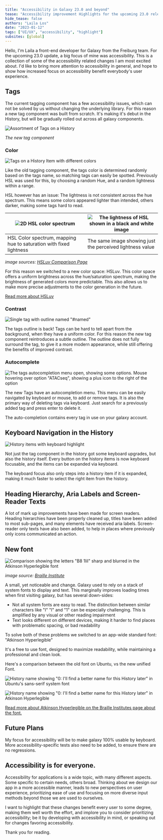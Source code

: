 ```yaml
---
title: "Accessibility in Galaxy 23.0 and beyond"
tease: "Accessibility improvement Highlights for the upcoming 23.0 release, and a few words on accessibility in general"
hide_tease: false
authors: "Laila Los"
date: "2023-01-12"
tags: ["UI/UX", "accessibility", "highlight"]
subsites: [global]
---
```


Hello, I'm Laila a front-end developer for Galaxy from the Freiburg team. For the upcoming 23.0 update, a big focus of mine was accessibility. This is a collection of some of the accessibility related changes I am most excited about.
I'd like to bring more attention to accessibility in general, and hope to show how increased focus on accessibility benefit everybody's user experience.

## Tags

The current tagging component has a few accessibility issues, which can not be solved by us without changing the underlying library.
For this reason a new tag component was built from scratch.
It's making it's debut in the History, but will be gradually rolled out across all galaxy components.

![Assortment of Tags on a History](./TagsOnHistoryDetails.png)

*The new tag component*

### Color

![Tags on a History Item with different colors](./TagColors.png)

Like the old tagging component, the tags color is determined randomly based on the tags name, so matching tags can easily be spotted.
Previously HSL was used for this, by choosing a random Hue, and a random lightness within a range.

HSL however has an issue: The lightness is not consistent across the hue spectrum. This means some colors appeared lighter than intended, others darker, making some tags hard to read.

| ![2D HSL color spectrum](./hsl.png) | ![The lightness of HSL shown in a black and white image](./hsl-lightness.png) |
|---|---|
| HSL Color spectrum, mapping hue to saturation with fixed lightness | The same image showing just the perceived lightness value |
*image sources: [HSLuv Comparison Page](https://www.hsluv.org/comparison/)*

For this reason we switched to a new color space: HSLuv.
This color space offers a uniform brightness across the hue/saturation spectrum, making the brightness of generated colors more predictable.
This also allows us to make more precise adjustments to the color generation in the future.

[Read more about HSLuv](https://www.hsluv.org/)

### Contrast

![Single tag with outline named "#named"](./TagOutline.png)

The tags outline is back! Tags can be hard to tell apart from the background, when they have a uniform color.
For this reason the new tag component reintroduces a subtle outline.
The outline does not fully surround the tag, to give it a more modern appearance, while still offering the benefits of improved contrast.

### Autocomplete

![The tags autocompletion menu open, showing some options. Mouse hovering over option "ATACseq", showing a plus icon to the right of the option](./TagAutocomplete.png)

The new Tags have an autocompletion menu.
This menu can be easily navigated by keyboard or mouse, to add or remove tags.
It is also the primary way of deleting tags via keyboard.
Just search for a previously added tag and press enter to delete it.

The auto-completion contains every tag in use on your galaxy account.

## Keyboard Navigation in the History

![History items with keyboard highlight](./HistoryKeyboard.png)

Not just the tag component in the history got some keyboard upgrades, but also the history itself.
Every button on the history items is now keyboard focusable, and the items can be expanded via keyboard.

The keyboard focus also only steps into a history item if it is expanded, making it much faster to select the right item from the history. 

## Heading Hierarchy, Aria Labels and Screen-Reader Texts

A lot of mark up improvements have been made for screen readers.
Heading hierarchies have been properly cleaned up, titles have been added to most sub-pages, and many elements have received aria labels.
Screen-reader only texts have also been added, to help in places where previously only icons communicated an action.


## New font

![Comparison showing the letters "B8 1Iil" sharp and blurred in the Atkinson Hyperlegible font](./BIA_AtkinsonHyerlegible-recognizable-footprints-differentiated-letterforms-transparent.webp)

*image source: [Braille Institute](https://brailleinstitute.org/freefont)*

A small, yet noticeable and change. Galaxy used to rely on a stack of system fonts to display and text. This marginally improves loading times when first visiting galaxy, but has several down-sides:

- Not all system fonts are easy to read. The distinction between similar characters like "I" "l" and "1" can be especially challenging. This is amplified by any visual or other reading impairment
- Text looks different on different devices, making it harder to find places with problematic spacing, or bad readability

To solve both of these problems we switched to an app-wide standard font: "Atkinson Hyperlegible"

It's a free to use font, designed to maximize readability, while maintaining a professional and clean look.

Here's a comparison between the old font on Ubuntu, vs the new unified Font.

![History name showing "0: I'll find a better name for this History later" in Ubuntu's sans-serif system font](./FontOld.png)

![History name showing "0: I'll find a better name for this History later" in Atkinson Hyperlegible](./FontNew.png)

[Read more about Atkinson Hyperlegible on the Braille Institutes page about the font.](https://brailleinstitute.org/freefont)

## Future Plans

My focus for accessibility will be to make galaxy 100% usable by keyboard.
More accessibility-specific tests also need to be added, to ensure there are no regressions.

## Accessibility is for everyone.

Accessibility for applications is a wide topic, with many different aspects. Some specific to certain needs, others broad.
Thinking about we design our app in a more accessible manner, leads to new perspectives on user experience, prioritizing ease of use and focusing on more diverse input methods beyond those we are used to ourselves.

I want to highlight that these changes benefit every user to some degree, making them well worth the effort, and implore you to consider prioritizing accessibility; be it by developing with accessibility in mind, or speaking out for changes favoring accessibility.

Thank you for reading.
